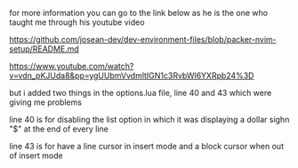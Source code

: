 for more information you can go to the link below as he is the one who taught me through his youtube video

https://github.com/josean-dev/dev-environment-files/blob/packer-nvim-setup/README.md

https://www.youtube.com/watch?v=vdn_pKJUda8&pp=ygUUbmVvdmltIGN1c3RvbWl6YXRpb24%3D

but i added two things in the options.lua file, line 40 and 43 which were giving me problems

line 40 is for disabling the list option in which it was displaying a dollar sighn "$" at the end of every line

line 43 is for have a line cursor in insert mode and a block cursor when out of insert mode
